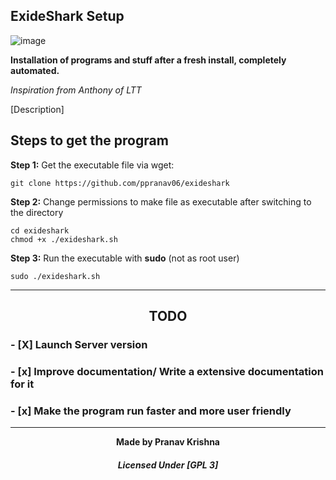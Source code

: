 ##                    <strong>   ExideShark Setup</strong>

![image](https://user-images.githubusercontent.com/93813737/172992710-a47f54a9-16f7-4839-8634-bd9570103282.png)


  **Installation  of programs and stuff after a fresh install, completely automated.**  

_Inspiration from Anthony of LTT_


[Description]



## Steps to get the program

**Step 1:** Get the executable file via wget:

    git clone https://github.com/ppranav06/exideshark

**Step 2:** Change permissions to make file as executable after switching to the directory

    cd exideshark
    chmod +x ./exideshark.sh

**Step 3:** Run the executable with **sudo** (not as root user)

    sudo ./exideshark.sh
    
    
   
   
   -----------

### <h2 align="center">TODO</h2> 


### - [X]   Launch Server version 

### - [x]  Improve documentation/ Write a extensive documentation for it 

### - [x]  Make the program run faster and more user friendly


   -----------
    
    
<div align="center">
 <strong>Made by Pranav Krishna</strong> 
</div>



<div align="center">
<h5> Licensed Under [GPL 3]</h5> </div> 


    
    
    
    
  
    
